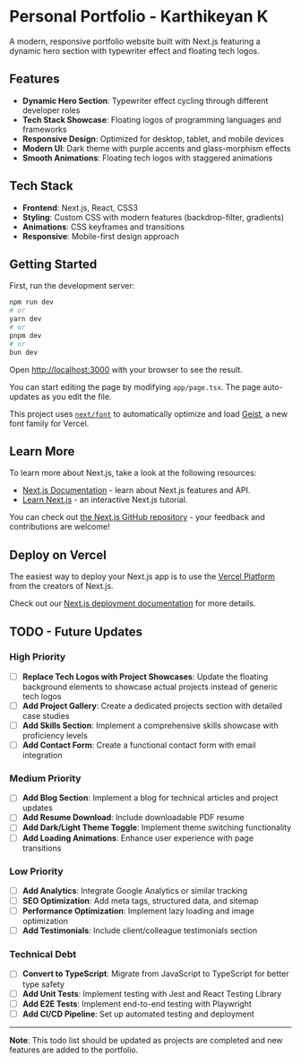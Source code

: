 # Personal Portfolio - Karthikeyan K

A modern, responsive portfolio website built with Next.js featuring a dynamic hero section with typewriter effect and floating tech logos.

## Features

- **Dynamic Hero Section**: Typewriter effect cycling through different developer roles
- **Tech Stack Showcase**: Floating logos of programming languages and frameworks
- **Responsive Design**: Optimized for desktop, tablet, and mobile devices
- **Modern UI**: Dark theme with purple accents and glass-morphism effects
- **Smooth Animations**: Floating tech logos with staggered animations

## Tech Stack

- **Frontend**: Next.js, React, CSS3
- **Styling**: Custom CSS with modern features (backdrop-filter, gradients)
- **Animations**: CSS keyframes and transitions
- **Responsive**: Mobile-first design approach

## Getting Started

First, run the development server:

```bash
npm run dev
# or
yarn dev
# or
pnpm dev
# or
bun dev
```

Open [http://localhost:3000](http://localhost:3000) with your browser to see the result.

You can start editing the page by modifying `app/page.tsx`. The page auto-updates as you edit the file.

This project uses [`next/font`](https://nextjs.org/docs/app/building-your-application/optimizing/fonts) to automatically optimize and load [Geist](https://vercel.com/font), a new font family for Vercel.

## Learn More

To learn more about Next.js, take a look at the following resources:

- [Next.js Documentation](https://nextjs.org/docs) - learn about Next.js features and API.
- [Learn Next.js](https://nextjs.org/learn) - an interactive Next.js tutorial.

You can check out [the Next.js GitHub repository](https://github.com/vercel/next.js) - your feedback and contributions are welcome!

## Deploy on Vercel

The easiest way to deploy your Next.js app is to use the [Vercel Platform](https://vercel.com/new?utm_medium=default-template&filter=next.js&utm_source=create-next-app&utm_campaign=create-next-app-readme) from the creators of Next.js.

Check out our [Next.js deployment documentation](https://nextjs.org/docs/app/building-your-application/deploying) for more details.

## TODO - Future Updates

### High Priority
- [ ] **Replace Tech Logos with Project Showcases**: Update the floating background elements to showcase actual projects instead of generic tech logos
- [ ] **Add Project Gallery**: Create a dedicated projects section with detailed case studies
- [ ] **Add Skills Section**: Implement a comprehensive skills showcase with proficiency levels
- [ ] **Add Contact Form**: Create a functional contact form with email integration

### Medium Priority
- [ ] **Add Blog Section**: Implement a blog for technical articles and project updates
- [ ] **Add Resume Download**: Include downloadable PDF resume
- [ ] **Add Dark/Light Theme Toggle**: Implement theme switching functionality
- [ ] **Add Loading Animations**: Enhance user experience with page transitions

### Low Priority
- [ ] **Add Analytics**: Integrate Google Analytics or similar tracking
- [ ] **SEO Optimization**: Add meta tags, structured data, and sitemap
- [ ] **Performance Optimization**: Implement lazy loading and image optimization
- [ ] **Add Testimonials**: Include client/colleague testimonials section

### Technical Debt
- [ ] **Convert to TypeScript**: Migrate from JavaScript to TypeScript for better type safety
- [ ] **Add Unit Tests**: Implement testing with Jest and React Testing Library
- [ ] **Add E2E Tests**: Implement end-to-end testing with Playwright
- [ ] **Add CI/CD Pipeline**: Set up automated testing and deployment

---

**Note**: This todo list should be updated as projects are completed and new features are added to the portfolio.
